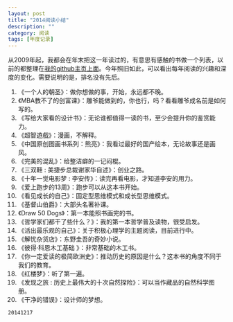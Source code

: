 ```yaml
---
layout: post
title: "2014阅读小结"
description: ""
category: 阅读
tags: [年度记录]
---
```


从2009年起，我都会在年末把这一年读过的，有意思有感触的书做一个列表，以前的都整理在[我的github主页上面](http://metaldudu.github.io/)。今年照旧如此，可以看出每年阅读的兴趣和深度的变化。需要说明的是，排名没有先后。

1. 《一个人的朝圣》：做你想做的事，开始，永远都不晚。
2. 《MBA教不了的创富课》：雕爷能做到的，你也行，吗？看看雕爷成名前是如何写的。
3. 《写给大家看的设计书》：无论谁都值得一读的书，至少会提升你的鉴赏能力。
4. 《超智遊戲》：漫画，不解释。
5. 《中国原创图画书系列：熊亮》：我看过最好的国产绘本，无论故事还是画风。
6. 《完美的混乱》：给整洁癖的一记闷棍。
7. 《三双鞋 : 美捷步总裁谢家华自述》：创业之路。
8. 《十年一觉电影梦 : 李安传》：读完再看电影，才知道李安的用力。
9. 《爱上跑步的13周》：跑步可以从这本书开始。
10. 《看见成长的自己》：固定型思维模式和成长型思维模式。
11. 《基督山伯爵》：大部头名著补课。
12. 《Draw 50 Dogs》：第一本能照书画完的书。
13. 《哲学家们都干了些什么？》：我的第一本哲学普及读物，很受启发。
14. 《活出最乐观的自己》：关于积极心理学的主题阅读，目前进行中。
15. 《解忧杂货店》：东野圭吾的奇妙小说。
16. 《彼得·科恩木工基础 》：非常基础的木工书。
17. 《你一定爱读的极简欧洲史》：推动历史的原因是什么？这本书的角度不同于我们的教育。
18. 《红楼梦》：听了第一遍。
19. 《发现之旅 : 历史上最伟大的十次自然探险》：可以当作藏品的自然科学图册。
20. 《干净的错误》：设计师的梦想。

`20141217`